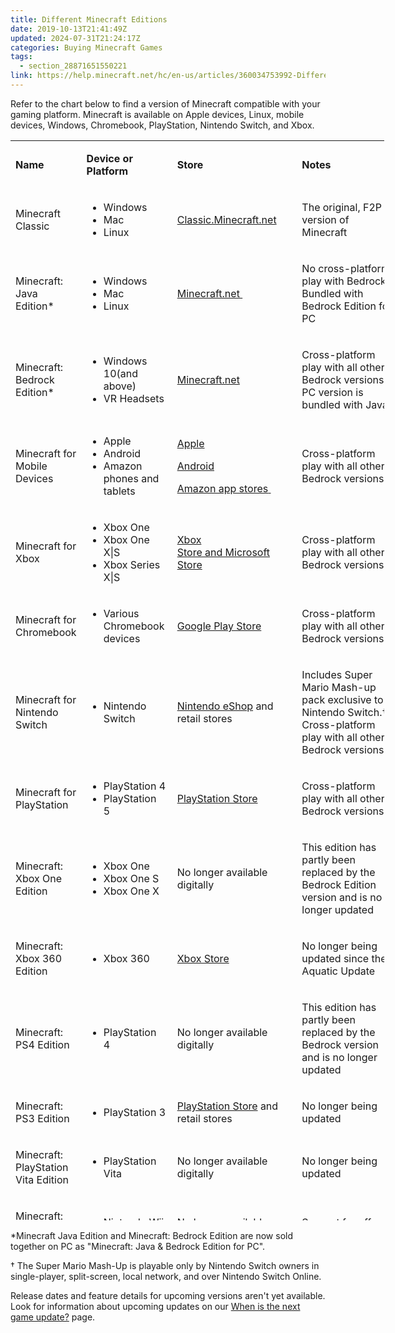 ```yaml
---
title: Different Minecraft Editions
date: 2019-10-13T21:41:49Z
updated: 2024-07-31T21:24:17Z
categories: Buying Minecraft Games
tags:
  - section_28871651550221
link: https://help.minecraft.net/hc/en-us/articles/360034753992-Different-Minecraft-Editions
---
```


Refer to the chart below to find a version of Minecraft compatible with your gaming platform. Minecraft is available on Apple devices, Linux, mobile devices, Windows, Chromebook, PlayStation, Nintendo Switch, and Xbox.

<table style="height: 1728px; width: 598px;" data-border="1px" data-cellpadding="1px" data-tablestyle="MsoNormalTable" data-tablelook="1184" aria-rowcount="17">
<colgroup>
<col style="width: 25%" />
<col style="width: 25%" />
<col style="width: 25%" />
<col style="width: 25%" />
</colgroup>
<tbody>
<tr aria-rowindex="1">
<td class="wysiwyg-text-align-center" style="width: 20%" data-celllook="4369"><p><strong>Name</strong> </p></td>
<td class="wysiwyg-text-align-center" style="width: 30%" data-celllook="4369"><p><strong>Device or Platform</strong> </p></td>
<td class="wysiwyg-text-align-center" style="width: 30%" data-celllook="4369"><p><strong>Store</strong> </p></td>
<td class="wysiwyg-text-align-center" style="width: 20%" data-celllook="4369"><p><strong>Notes</strong> </p></td>
</tr>
<tr>
<td class="wysiwyg-text-align-center" style="width: 89.075px"><p>Minecraft Classic</p></td>
<td class="wysiwyg-text-align-left" style="width: 143.475px"><ul>
<li>Windows</li>
<li>Mac</li>
<li>Linux </li>
</ul></td>
<td class="wysiwyg-text-align-center" style="width: 173.212px"><p><a href="https://classic.minecraft.net/">Classic.Minecraft.net</a></p></td>
<td class="wysiwyg-text-align-left" style="width: 148.238px"><p>The original, F2P version of Minecraft</p></td>
</tr>
<tr aria-rowindex="2">
<td class="wysiwyg-text-align-center" style="width: 89.075px" data-celllook="4369"><p>Minecraft: Java Edition* </p></td>
<td class="wysiwyg-text-align-left" style="width: 143.475px" data-celllook="4369"><ul>
<li>Windows</li>
<li>Mac</li>
<li>Linux </li>
</ul></td>
<td class="wysiwyg-text-align-center" style="width: 173.212px" data-celllook="4369"><p><a href="https://www.minecraft.net/en-us/store/minecraft-deluxe-collection-pc">Minecraft.net </a></p></td>
<td class="wysiwyg-text-align-left" style="width: 148.238px" data-celllook="4369"><p>No cross-platform play with Bedrock. Bundled with Bedrock Edition for PC</p></td>
</tr>
<tr aria-rowindex="3">
<td class="wysiwyg-text-align-center" style="width: 89.075px" data-celllook="4369"><p>Minecraft: Bedrock Edition*  </p></td>
<td class="wysiwyg-text-align-left" style="width: 143.475px" data-celllook="4369"><ul>
<li>Windows 10(and above) </li>
<li>VR Headsets </li>
</ul></td>
<td class="wysiwyg-text-align-center" style="width: 173.212px" data-celllook="4369"><p><a href="https://www.minecraft.net/en-us/store/minecraft-deluxe-collection-pc">Minecraft.net</a></p></td>
<td class="wysiwyg-text-align-left" style="width: 148.238px" data-celllook="4369"><p>Cross-platform play with all other Bedrock versions. PC version is bundled with Java</p></td>
</tr>
<tr aria-rowindex="4">
<td class="wysiwyg-text-align-center" style="width: 89.075px" data-celllook="4369"><p>Minecraft for Mobile Devices  </p></td>
<td class="wysiwyg-text-align-left" style="width: 143.475px" data-celllook="4369"><ul>
<li>Apple</li>
<li>Android</li>
<li>Amazon phones and tablets </li>
</ul></td>
<td class="wysiwyg-text-align-center" style="width: 173.212px" data-celllook="4369"><p><a href="https://apps.apple.com/us/app/minecraft/id479516143">Apple</a></p>
<p><a href="https://play.google.com/store/apps/details?id=com.mojang.minecraftpe&amp;utm_source=mcnet&amp;pli=1">Android</a></p>
<p><a href="https://www.amazon.com/Mojang-Minecraft-Pocket-Edition/dp/B00992CF6W">Amazon app stores</a><a href="https://www.amazon.com/Mojang-Minecraft-Pocket-Edition/dp/B00992CF6W"> </a></p></td>
<td class="wysiwyg-text-align-left" style="width: 148.238px" data-celllook="4369"><p>Cross-platform play with all other Bedrock versions </p></td>
</tr>
<tr aria-rowindex="5">
<td class="wysiwyg-text-align-center" style="width: 89.075px" data-celllook="4369"><p>Minecraft for Xbox </p></td>
<td class="wysiwyg-text-align-left" style="width: 143.475px" data-celllook="4369"><ul>
<li>Xbox One</li>
<li>Xbox One X|S </li>
<li>Xbox Series X|S </li>
</ul></td>
<td class="wysiwyg-text-align-center" style="width: 173.212px" data-celllook="4369"><p><a href="https://www.xbox.com/en-US/games/store/minecraft/9MVXMVT8ZKWC">Xbox Store and Microsoft Store</a></p></td>
<td class="wysiwyg-text-align-left" style="width: 148.238px" data-celllook="4369"><p>Cross-platform play with all other Bedrock versions </p></td>
</tr>
<tr>
<td style="width: 89.075px"><p>Minecraft for Chromebook</p></td>
<td class="wysiwyg-text-align-left" style="width: 143.475px"><ul>
<li>Various Chromebook devices</li>
</ul></td>
<td style="width: 173.212px"><p><a href="https://play.google.com/store/apps/details?id=com.mojang.minecraftpe">Google Play Store</a></p></td>
<td class="wysiwyg-text-align-left" style="width: 148.238px"><p>Cross-platform play with all other Bedrock versions </p></td>
</tr>
<tr aria-rowindex="6">
<td class="wysiwyg-text-align-center" style="width: 89.075px" data-celllook="4369"><p>Minecraft for Nintendo Switch  </p></td>
<td class="wysiwyg-text-align-left" style="width: 143.475px" data-celllook="4369"><ul>
<li>Nintendo Switch </li>
</ul></td>
<td class="wysiwyg-text-align-center" style="width: 173.212px" data-celllook="4369"><p><a href="https://www.nintendo.com/us/store/products/minecraft-106679/">Nintendo eShop</a> and retail stores </p></td>
<td class="wysiwyg-text-align-left" style="width: 148.238px" data-celllook="4369"><p>Includes Super Mario Mash-up pack exclusive to Nintendo Switch.† Cross-platform play with all other Bedrock versions </p></td>
</tr>
<tr aria-rowindex="7">
<td class="wysiwyg-text-align-center" style="width: 89.075px" data-celllook="4369"><p>Minecraft for PlayStation </p></td>
<td class="wysiwyg-text-align-left" style="width: 143.475px" data-celllook="4369"><ul>
<li>PlayStation 4</li>
<li>PlayStation 5 </li>
</ul></td>
<td class="wysiwyg-text-align-center" style="width: 173.212px" data-celllook="4369"><p><a href="https://www.playstation.com/en-us/games/minecraft/">PlayStation Store</a></p></td>
<td class="wysiwyg-text-align-left" style="width: 148.238px" data-celllook="4369"><p>Cross-platform play with all other Bedrock versions </p></td>
</tr>
<tr aria-rowindex="8">
<td class="wysiwyg-text-align-center" style="width: 89.075px" data-celllook="4369"><p>Minecraft: Xbox One Edition </p></td>
<td class="wysiwyg-text-align-left" style="width: 143.475px" data-celllook="4369"><ul>
<li>Xbox One</li>
<li>Xbox One S</li>
<li> Xbox One X </li>
</ul></td>
<td class="wysiwyg-text-align-center" style="width: 173.212px" data-celllook="4369"><p>No longer available digitally</p></td>
<td class="wysiwyg-text-align-left" style="width: 148.238px" data-celllook="4369"><p>This edition has partly been replaced by the Bedrock Edition version and is no longer updated </p></td>
</tr>
<tr aria-rowindex="9">
<td class="wysiwyg-text-align-center" style="width: 89.075px" data-celllook="4369"><p>Minecraft: Xbox 360 Edition </p></td>
<td class="wysiwyg-text-align-left" style="width: 143.475px" data-celllook="4369"><ul>
<li>Xbox 360 </li>
</ul></td>
<td class="wysiwyg-text-align-center" style="width: 173.212px" data-celllook="4369"><p><a href="https://www.minecraft.net/en-us/store/minecraft-xbox-360">Xbox Store</a> </p></td>
<td class="wysiwyg-text-align-left" style="width: 148.238px" data-celllook="4369"><p>No longer being updated since the Aquatic Update </p></td>
</tr>
<tr aria-rowindex="10">
<td class="wysiwyg-text-align-center" style="width: 89.075px" data-celllook="4369"><p>Minecraft: PS4 Edition </p></td>
<td class="wysiwyg-text-align-left" style="width: 143.475px" data-celllook="4369"><ul>
<li>PlayStation 4 </li>
</ul></td>
<td class="wysiwyg-text-align-center" style="width: 173.212px" data-celllook="4369"><p>No longer available digitally</p></td>
<td class="wysiwyg-text-align-left" style="width: 148.238px" data-celllook="4369"><p>This edition has partly been replaced by the Bedrock version and is no longer updated </p></td>
</tr>
<tr aria-rowindex="11">
<td class="wysiwyg-text-align-center" style="width: 89.075px" data-celllook="4369"><p>Minecraft: PS3 Edition </p></td>
<td class="wysiwyg-text-align-left" style="width: 143.475px" data-celllook="4369"><ul>
<li>PlayStation 3</li>
</ul></td>
<td class="wysiwyg-text-align-center" style="width: 173.212px" data-celllook="4369"><p><a href="https://www.minecraft.net/en-us/store/minecraft-ps3">PlayStation Store</a> and retail stores </p></td>
<td class="wysiwyg-text-align-left" style="width: 148.238px" data-celllook="4369"><p>No longer being updated </p></td>
</tr>
<tr aria-rowindex="12">
<td class="wysiwyg-text-align-center" style="width: 89.075px" data-celllook="4369"><p>Minecraft: PlayStation Vita Edition </p></td>
<td class="wysiwyg-text-align-left" style="width: 143.475px" data-celllook="4369"><ul>
<li>PlayStation Vita </li>
</ul></td>
<td class="wysiwyg-text-align-center" style="width: 173.212px" data-celllook="4369"><p>No longer available digitally</p></td>
<td class="wysiwyg-text-align-left" style="width: 148.238px" data-celllook="4369"><p>No longer being updated </p></td>
</tr>
<tr aria-rowindex="13">
<td class="wysiwyg-text-align-center" style="width: 89.075px" data-celllook="4369"><p>Minecraft: Wii U Edition </p></td>
<td class="wysiwyg-text-align-left" style="width: 143.475px" data-celllook="4369"><ul>
<li>Nintendo Wii U </li>
</ul></td>
<td class="wysiwyg-text-align-center" style="width: 173.212px" data-celllook="4369"><p>No longer available digitally </p></td>
<td class="wysiwyg-text-align-left" style="width: 148.238px" data-celllook="4369"><p>Support for off-screen play </p></td>
</tr>
<tr aria-rowindex="14">
<td class="wysiwyg-text-align-center" style="width: 89.075px" data-celllook="4369"><p>Minecraft: New Nintendo 3DS Edition </p></td>
<td class="wysiwyg-text-align-left" style="width: 143.475px" data-celllook="4369"><ul>
<li>New Nintendo 3DS </li>
</ul></td>
<td class="wysiwyg-text-align-center" style="width: 173.212px" data-celllook="4369"><p>No longer available digitally</p></td>
<td class="wysiwyg-text-align-left" style="width: 148.238px" data-celllook="4369"><p> </p></td>
</tr>
<tr aria-rowindex="15">
<td class="wysiwyg-text-align-center" style="width: 89.075px" data-celllook="4369"><p>Minecraft: China Version </p></td>
<td class="wysiwyg-text-align-left" style="width: 143.475px" data-celllook="4369"><ul>
<li>Windows</li>
<li> Android devices</li>
<li> Apple devices </li>
</ul></td>
<td class="wysiwyg-text-align-center" style="width: 173.212px" data-celllook="4369"><p><a href="https://mc.163.com/">mc.163.com</a></p></td>
<td class="wysiwyg-text-align-left" style="width: 148.238px" data-celllook="4369"><p>Available only in China </p></td>
</tr>
<tr aria-rowindex="16">
<td class="wysiwyg-text-align-center" style="width: 89.075px" data-celllook="4369"><p>Minecraft Education </p></td>
<td class="wysiwyg-text-align-left" style="width: 143.475px" data-celllook="4369"><ul>
<li>Windows</li>
<li>iPad</li>
<li>Mac</li>
<li> Chromebook </li>
</ul></td>
<td class="wysiwyg-text-align-center" style="width: 173.212px" data-celllook="4369"><p><a href="https://education.minecraft.net/en-us/get-started/download">Education.minecraft.net</a> </p></td>
<td class="wysiwyg-text-align-left" style="width: 148.238px" data-celllook="4369"><p>Developed for schools, camps and clubs, with features to create and deliver lessons for all subjects </p></td>
</tr>
<tr aria-rowindex="17">
<td class="wysiwyg-text-align-center" style="width: 89.075px" data-celllook="4369"><p>Minecraft: PI Edition </p></td>
<td class="wysiwyg-text-align-left" style="width: 143.475px" data-celllook="4369"><ul>
<li>Raspberry PI </li>
</ul></td>
<td class="wysiwyg-text-align-center" style="width: 173.212px" data-celllook="4369"><p><a href="https://www.minecraft.net/en-us/edition/pi">Pi.minecraft.net</a> </p></td>
<td class="wysiwyg-text-align-left" style="width: 148.238px" data-celllook="4369"><p>Designed for teaching and tinkering </p></td>
</tr>
</tbody>
</table>

\*Minecraft Java Edition and Minecraft: Bedrock Edition are now sold together on PC as "Minecraft: Java & Bedrock Edition for PC".

† The Super Mario Mash-Up is playable only by Nintendo Switch owners in single-player, split-screen, local network, and over Nintendo Switch Online.

Release dates and feature details for upcoming versions aren't yet available. Look for information about upcoming updates on our [When is the next game update?](https://help.minecraft.net/hc/en-us/articles/360029728812-When-is-the-next-game-update-) page.
